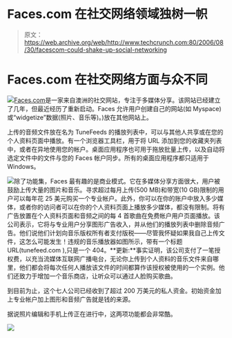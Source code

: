 # Faces.com 在社交网络领域独树一帜

> 原文：<https://web.archive.org/web/http://www.techcrunch.com:80/2006/08/30/facescom-could-shake-up-social-networking>

# Faces.com 在社交网络方面与众不同

[![](img/9b08460da83442c10f3f2d56ed253621.png)](https://web.archive.org/web/20220810021947/http://www.faces.com/)[Faces.com](https://web.archive.org/web/20220810021947/http://faces.com/)是一家来自澳洲的社交网站，专注于多媒体分享。该网站已经建立了几年，但最近经历了重新启动。Faces 允许用户创建自己的网站(如 Myspace)或“widgetize”数据(照片、音乐等)。)放在其他网站上。

上传的音频文件放在名为 TuneFeeds 的播放列表中，可以与其他人共享或在您的个人资料页面中播放。有一个浏览器工具栏，用于将 URL 添加到您的收藏夹列表中，或者在异地使用您的帐户。桌面应用程序也可用于拖放批量上传，以及自动将选定文件中的文件与您的 Faces 帐户同步。所有的桌面应用程序都只适用于 Windows。

![](img/aa0096a02bc6acdf37849544902e4e51.png)除了功能集，Faces 最有趣的是商业模式。它在多媒体分享方面很大，用户被鼓励上传大量的图片和音乐。寻求超过每月上传(500 MB)和带宽(10 GB)限制的用户可以每年花 25 美元购买一个专业帐户。此外，你可以在你的账户中放入多少媒体，或者你的访问者可以在你的个人资料页面上播放多少媒体，都没有限制。将有广告放置在个人资料页面和音频之间的每 4 首歌曲在免费帐户用户页面播放。该公司表示，它将与专业用户分享图形广告收入，并从他们的播放列表中删除音频广告。他们说他们计划向音乐版权所有者支付版税——尽管我怀疑如果我自己上传文件，这怎么可能发生！违规的音乐播放器如图所示，带有一个标题 URL(tunefeed.com ),只是一个 404。**更新:**事实证明，该公司支付了一笔授权费，以充当流媒体互联网广播电台，无论你上传到个人资料的音乐文件来自哪里，他们都会将每次任何人播放该文件的时间都算作该授权被使用的一个实例。他们还致力于增加一个音乐商店，让听众可以通过人脸购买歌曲。

到目前为止，这个七人公司已经收到了超过 200 万美元的私人资金。初始资金加上专业帐户加上图形和音频广告就是钱的来源。

据说照片编辑和手机上传正在进行中，这两项功能都会非常酷。

![](img/a0c21dba44f2f3964c5c2fc6c0f1406c.png)